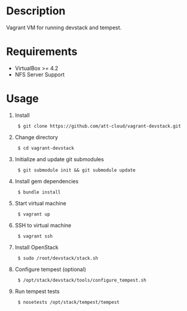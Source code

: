 # Description
Vagrant VM for running devstack and tempest.

# Requirements
* VirtualBox >= 4.2
* NFS Server Support

# Usage

1. Install

        $ git clone https://github.com/att-cloud/vagrant-devstack.git

1. Change directory

        $ cd vagrant-devstack

1. Initialize and update git submodules

        $ git submodule init && git submodule update

1. Install gem dependencies

        $ bundle install

1. Start virtual machine

        $ vagrant up

1. SSH to virtual machine

        $ vagrant ssh

1. Install OpenStack

        $ sudo /root/devstack/stack.sh

1. Configure tempest (optional)

        $ /opt/stack/devstack/tools/configure_tempest.sh

1. Run tempest tests

        $ nosetests /opt/stack/tempest/tempest
